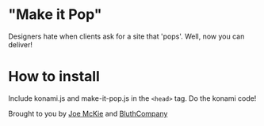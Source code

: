 "Make it Pop"
=============

Designers hate when clients ask for a site that 'pops'. Well, now you can deliver!

How to install
==============

Include konami.js and make-it-pop.js in the `<head>` tag. Do the konami code!

Brought to you by [Joe McKie](http://joemck.ie/) and [BluthCompany](http://bluth.is)

